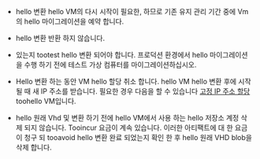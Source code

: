 
* hello 변환 hello VM의 다시 시작이 필요한, 하므로 기존 유지 관리 기간 중에 Vm의 hello 마이그레이션을 예약 합니다. 

* hello 변환 반환 하지 않습니다. 

* 있는지 tootest hello 변환 되어야 합니다. 프로덕션 환경에서 hello 마이그레이션을 수행 하기 전에 테스트 가상 컴퓨터를 마이그레이션하십시오.

* Hello 변환 하는 동안 VM hello 할당 취소 합니다. hello VM hello 변환 후에 시작 될 때 새 IP 주소를 받습니다. 필요한 경우 다음을 할 수 있습니다 [고정 IP 주소 할당](../articles/virtual-network/virtual-network-ip-addresses-overview-arm.md) toohello VM입니다.

* hello 원래 Vhd 및 변환 하기 전에 hello VM에서 사용 하는 hello 저장소 계정 삭제 되지 않습니다. Tooincur 요금이 계속 있습니다. 이러한 아티팩트에 대 한 요금이 청구 되 tooavoid hello 변환 완료 되었는지 확인 한 후 hello 원래 VHD blob을 삭제 합니다.
